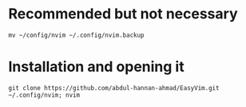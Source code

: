 # Recommended but not necessary
`mv ~/config/nvim ~/.config/nvim.backup`

# Installation and opening it
`git clone https://github.com/abdul-hannan-ahmad/EasyVim.git ~/.config/nvim; nvim`
